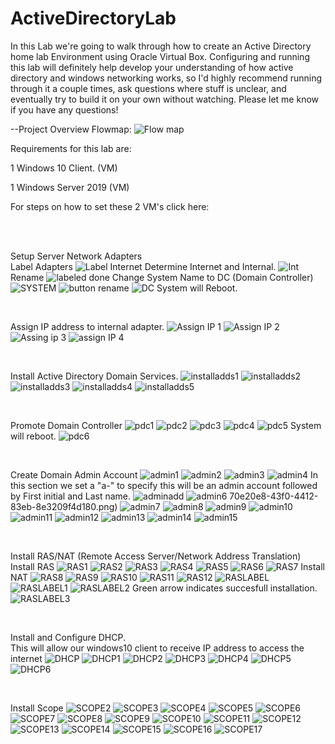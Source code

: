 # ActiveDirectoryLab
In this Lab we're going to walk through how to create an Active Directory home lab Environment using Oracle Virtual Box. Configuring and running this lab will definitely help develop your understanding of how active directory and windows networking works, so I'd highly recommend running through it a couple times, ask questions where stuff is unclear, and eventually try to build it on your own without watching. Please let me know if you have any questions!


--Project Overview Flowmap:
![Flow map ](https://user-images.githubusercontent.com/107056915/172675842-3184752e-6d4e-49b5-8c07-b9d6e96591d5.png)

<p>Requirements for this lab are: </p>
<p>1 Windows 10 Client. (VM)</p>
<p>1 Windows Server 2019 (VM) </p>
<p>For steps on how to set these 2 VM's click here:</p>
<br>
<br>

Setup Server Network Adapters 
<br>
Label Adapters
![Label Internet](https://user-images.githubusercontent.com/107056915/172684263-2428e781-18aa-4776-8170-c4c245d64016.png)
Determine Internet and Internal.
![Int](https://user-images.githubusercontent.com/107056915/172686256-e98d8b77-a51f-4842-b2dd-bbcd6877d05c.png)
Rename 
![labeled done](https://user-images.githubusercontent.com/107056915/172686517-f5236d22-2bb8-4bcc-8c50-fca234ccf2a0.png)
Change System Name to DC (Domain Controller)
![SYSTEM](https://user-images.githubusercontent.com/107056915/172686686-22b9a3eb-4745-486f-ae3a-0920bcfaf0a3.png)
![button rename](https://user-images.githubusercontent.com/107056915/172686703-6c6f44c0-0757-4761-94a3-97bc8e589f9c.png)
![DC](https://user-images.githubusercontent.com/107056915/172686715-ec05aedf-1e03-470a-85a4-1b8e93429286.png)
System will Reboot.

<br>

Assign IP address to internal adapter.
![Assign IP 1](https://user-images.githubusercontent.com/107056915/172696971-0801e060-46a2-480e-b393-d296e976da0e.png)
![Assign IP 2](https://user-images.githubusercontent.com/107056915/172696991-96c70940-540e-4832-b652-8e71afc0eca0.png)
![Assing ip 3](https://user-images.githubusercontent.com/107056915/172697061-7ce8e8cb-7190-4fa6-848c-b71d2dba7309.png)
![assign IP 4](https://user-images.githubusercontent.com/107056915/172696993-e6416426-463c-46c4-9fdd-8576b83f565f.png)

<br>

Install Active Directory Domain Services.
![installadds1](https://user-images.githubusercontent.com/107056915/172698612-543fb52c-3a46-4ad7-9d6a-a6dc3e174092.png)
![installadds2](https://user-images.githubusercontent.com/107056915/172698623-863b7960-ef78-4dc6-b862-1cfd71819125.png)
![installadds3](https://user-images.githubusercontent.com/107056915/172698635-68340ae5-34c3-42a4-9958-eb404a16e5e8.png)
![installadds4](https://user-images.githubusercontent.com/107056915/172698651-88000a39-a368-4595-8b7c-29b158bad024.png)
![installadds5](https://user-images.githubusercontent.com/107056915/172698668-60227b14-70ad-4ca3-b236-9de1fde416e9.png)

<br>

Promote Domain Controller
![pdc1](https://user-images.githubusercontent.com/107056915/172701121-31983577-75f7-420f-8f2e-dd4a8d80e831.png)
![pdc2](https://user-images.githubusercontent.com/107056915/172701266-fe176c9d-974c-4efd-a47f-5f456306197c.png)
![pdc3](https://user-images.githubusercontent.com/107056915/172701279-3bde6a39-d614-4616-aee9-84976558ca59.png)
![pdc4](https://user-images.githubusercontent.com/107056915/172701291-8cb8ef07-3c11-48ae-9245-d25193738261.png)
![pdc5](https://user-images.githubusercontent.com/107056915/172701304-1f06cc3c-b6dc-4b91-8d24-c4dcdc77e617.png)
System will reboot.
![pdc6](https://user-images.githubusercontent.com/107056915/172701319-a1d359d2-75ab-4e70-9d6b-cf6c2e402a83.png)

<br>

Create Domain Admin Account
![admin1](https://user-images.githubusercontent.com/107056915/172871252-87a12308-7bc3-4a19-8c46-43549e38bd78.png)
![admin2](https://user-images.githubusercontent.com/107056915/172871260-e40310ed-27ee-4647-82b4-96b77c5acd40.png)
![admin3](https://user-images.githubusercontent.com/107056915/172871270-83c31086-65f4-4702-a154-e67e94cdbc37.png)
![admin4](https://user-images.githubusercontent.com/107056915/172871277-0ef7deec-ecc8-4da6-a6a7-00f86c473353.png)
In this section we set a "a-" to specify this will be an admin account followed by First initial and Last name.
![adminadd](https://user-images.githubusercontent.com/107056915/172874163-7ba3d435-a2a2-4362-a31e-704ca8bb86fe.png)
![admin6](https://user-images.githubusercontent.com/107056915/172871293-ff6f56d6-c094-498c-ab25-19012dcd4f09.png)
70e20e8-43f0-4412-83eb-8e3209f4d180.png)
![admin7](https://user-images.githubusercontent.com/107056915/172871339-fe658c32-60b4-4c95-904d-814538a971cc.png)
![admin8](https://user-images.githubusercontent.com/107056915/172871347-d5b0839d-1daa-4398-b655-3061d7b5d15a.png)
![admin9](https://user-images.githubusercontent.com/107056915/172871450-de456602-e1c2-41eb-be89-64cd2547a0a2.png)
![admin10](https://user-images.githubusercontent.com/107056915/172871457-c1e79eaf-2e0b-4c2b-a96b-a942c7f85c03.png)
![admin11](https://user-images.githubusercontent.com/107056915/172871492-5f39aad7-c9b1-41fc-b1c2-cafdec3bc0b0.png)
![admin12](https://user-images.githubusercontent.com/107056915/172871502-0835799d-168d-4c9d-83a0-9f7d1488ea9b.png)
![admin13](https://user-images.githubusercontent.com/107056915/172871542-93869146-dc74-4322-85c4-39569676d52b.png)
![admin14](https://user-images.githubusercontent.com/107056915/172871545-7cfe29b0-789e-41e2-b1ce-81614fb32458.png)
![admin15](https://user-images.githubusercontent.com/107056915/172871564-93a0479b-c4f4-4c4e-97e2-76eae5d2a61b.png)

<br>

Install RAS/NAT (Remote Access Server/Network Address Translation)
<br>
Install RAS
![RAS1](https://user-images.githubusercontent.com/107056915/172879459-5c80e481-3bc2-4899-a445-fc46c44f42cd.png)
![RAS2](https://user-images.githubusercontent.com/107056915/172879466-c43c692d-6a9f-4d56-b629-55bd103c96b1.png)
![RAS3](https://user-images.githubusercontent.com/107056915/172879552-d687c683-f21c-4c5b-b9a6-634046f173a9.png)
![RAS4](https://user-images.githubusercontent.com/107056915/172879555-5761493b-60f5-49af-a911-08b392186126.png)
![RAS5](https://user-images.githubusercontent.com/107056915/172879601-e8522f8d-5dad-4294-a848-6e44c0de9154.png)
![RAS6](https://user-images.githubusercontent.com/107056915/172879606-4daa8d62-8073-4c93-835a-5f387179a547.png)
![RAS7](https://user-images.githubusercontent.com/107056915/172879653-b0c7fd42-d174-49ed-9266-4c4440621b65.png)
Install NAT
![RAS8](https://user-images.githubusercontent.com/107056915/172879658-75ddc7ae-8157-4818-9fd1-79600acac0cf.png)
![RAS9](https://user-images.githubusercontent.com/107056915/172879697-a7a6c998-113b-439c-913e-006b50143e50.png)
![RAS10](https://user-images.githubusercontent.com/107056915/172879700-6de73d38-bc0b-46d7-9b46-72ba3852f696.png)
![RAS11](https://user-images.githubusercontent.com/107056915/172879729-6b9bc533-c844-47fc-b8da-62e59ab20e30.png)
![RAS12](https://user-images.githubusercontent.com/107056915/172879738-43de4c26-1ed8-4c43-b692-3cdde8a01a72.png)
![RASLABEL](https://user-images.githubusercontent.com/107056915/172879860-54883cbe-c0ad-4be0-8c7b-502586d2a9a6.png)
![RASLABEL1](https://user-images.githubusercontent.com/107056915/172879864-1b09e705-be3b-4287-8d9e-62b167086c0f.png)
![RASLABEL2](https://user-images.githubusercontent.com/107056915/172879919-dde21f84-9199-4f7c-9258-c3f33b632986.png)
Green arrow indicates succesfull installation.
![RASLABEL3](https://user-images.githubusercontent.com/107056915/172879923-0dcb21c6-aed6-4de8-bfaa-d57000aa0143.png)

<br>

Install and Configure DHCP.
<br>
This will allow our windows10 client to receive IP address to access the internet
![DHCP](https://user-images.githubusercontent.com/107056915/172888478-05e18a63-3087-4294-b22e-14c3401036c6.png)
![DHCP1](https://user-images.githubusercontent.com/107056915/172888512-f07c7a56-39bd-4eb4-9457-b29ed7ad5f2e.png)
![DHCP2](https://user-images.githubusercontent.com/107056915/172888531-34db037b-4f62-48b5-822a-65d18127429c.png)
![DHCP3](https://user-images.githubusercontent.com/107056915/172888544-537d166a-8c42-4f08-bf33-8f54c854bf7a.png)
![DHCP4](https://user-images.githubusercontent.com/107056915/172888555-4576a6d3-8603-49ee-ba77-a51d6dd55809.png)
![DHCP5](https://user-images.githubusercontent.com/107056915/172888567-7d56a014-3c05-421d-8b18-6aa7d0ac8013.png)
![DHCP6](https://user-images.githubusercontent.com/107056915/172888581-9224e128-b71e-47e7-bd58-9d14939f6216.png)

<br>

Install Scope
![SCOPE2](https://user-images.githubusercontent.com/107056915/172887153-6851ecae-aeac-4a36-a686-0883d2d2eaee.png)
![SCOPE3](https://user-images.githubusercontent.com/107056915/172887156-e930ede7-445f-465d-8330-cfa2e0ff7c69.png)
![SCOPE4](https://user-images.githubusercontent.com/107056915/172887186-c043cd13-68e3-4971-af1f-4e889749c9ea.png)
![SCOPE5](https://user-images.githubusercontent.com/107056915/172887191-4f7424c4-0306-4544-a996-9614ddb22241.png)
![SCOPE6](https://user-images.githubusercontent.com/107056915/172887225-675b6638-e90d-45bd-806e-adce4bc37fa0.png)
![SCOPE7](https://user-images.githubusercontent.com/107056915/172887233-88781a55-09ed-4031-928a-1cb71af753ea.png)
![SCOPE8](https://user-images.githubusercontent.com/107056915/172887246-bd66d3d8-6b54-47b1-a5e6-edcc44fa2e50.png)
![SCOPE9](https://user-images.githubusercontent.com/107056915/172887251-1b820753-394e-40fe-a087-1b1f84bc0a51.png)
![SCOPE10](https://user-images.githubusercontent.com/107056915/172887286-4b99751d-becc-46e6-81fa-4b8163ca45ac.png)
![SCOPE11](https://user-images.githubusercontent.com/107056915/172887290-700910e0-784c-4aeb-a9c3-8c038d9b955e.png)
![SCOPE12](https://user-images.githubusercontent.com/107056915/172887325-ebb3ada2-becb-4bcc-9563-161005b2dffc.png)
![SCOPE13](https://user-images.githubusercontent.com/107056915/172887332-e1f4dc27-723f-47ce-a9cb-cdac30cf7469.png)
![SCOPE14](https://user-images.githubusercontent.com/107056915/172887366-8bc1e708-e654-4593-afd3-a317d660b82c.png)
![SCOPE15](https://user-images.githubusercontent.com/107056915/172887370-7b14044c-8ae1-44ff-ab13-b9dd6aa32bac.png)
![SCOPE16](https://user-images.githubusercontent.com/107056915/172887401-06906b24-ddfa-4c15-8553-d26065c8b9ea.png)
![SCOPE17](https://user-images.githubusercontent.com/107056915/172887404-cf492394-dab7-48d3-856e-88b7fba9c524.png)
